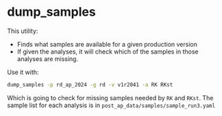# dump_samples

This utility:

- Finds what samples are available for a given production version
- If given the analyses, it will check which of the samples in those analyses are missing.

Use it with:

```bash
dump_samples -p rd_ap_2024 -g rd -v v1r2041 -a RK RKst
```

Which is going to check for missing samples needed by `RK` and `RKst`.
The sample list for each analysis is in `post_ap_data/samples/sample_run3.yaml` 

